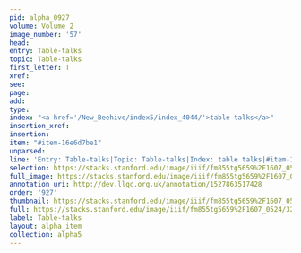 ```yaml
---
pid: alpha_0927
volume: Volume 2
image_number: '57'
head: 
entry: Table-talks
topic: Table-talks
first_letter: T
xref: 
see: 
page: 
add: 
type: 
index: "<a href='/New_Beehive/index5/index_4044/'>table talks</a>"
insertion_xref: 
insertion: 
item: "#item-16e6d7be1"
unparsed: 
line: 'Entry: Table-talks|Topic: Table-talks|Index: table talks|#item-16e6d7be1'
selection: https://stacks.stanford.edu/image/iiif/fm855tg5659%2F1607_0524/329,1673,3145,441/full/0/default.jpg
full_image: https://stacks.stanford.edu/image/iiif/fm855tg5659%2F1607_0524/full/full/0/default.jpg
annotation_uri: http://dev.llgc.org.uk/annotation/1527863517428
order: '927'
thumbnail: https://stacks.stanford.edu/image/iiif/fm855tg5659%2F1607_0524/329,1673,600,180/250,/0/default.jpg
full: https://stacks.stanford.edu/image/iiif/fm855tg5659%2F1607_0524/329,1673,3145,441/full/0/default.jpg
label: Table-talks
layout: alpha_item
collection: alpha5
---
```

